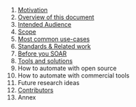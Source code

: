 
1. [Motivation](/global/sigs/automation/bcp-guide/motivation)
2. [Overview of this document](/global/sigs/automation/bcp-guide/overview)
3. [Intended Audience](/global/sigs/automation/bcp-guide/intended_audience)
4. [Scope](/global/sigs/automation/bcp-guide/scope)
5. [Most common use-cases](/global/sigs/automation/bcp-guide/use-cases/)
6. [Standards & Related work](/global/sigs/automation/bcp-guide/standards_and_related_work)
7. [Before you SOAR](/global/sigs/automation/bcp-guide/before_you_soar)
8. [Tools and solutions](/global/sigs/automation/bcp-guide/tools/)
9. How to automate with open source
10. How to automate with commercial tools
11. Future research ideas
12. [Contributors](/global/sigs/automation/bcp-guide/contributors)
13. Annex

